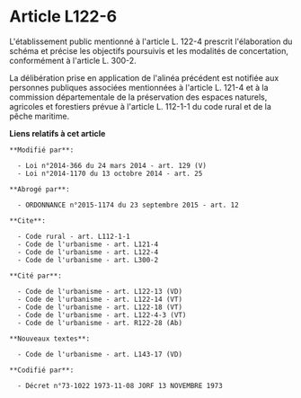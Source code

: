# Article L122-6

L'établissement public mentionné à l'article L. 122-4 prescrit l'élaboration du schéma et précise les objectifs poursuivis et
les modalités de concertation, conformément à l'article L. 300-2. 

La délibération prise en application de l'alinéa précédent est notifiée aux personnes publiques associées mentionnées à
l'article L. 121-4 et à la commission départementale de la préservation des espaces naturels, agricoles et forestiers prévue
à l'article L. 112-1-1 du code rural et de la pêche maritime.

**Liens relatifs à cet article**

	**Modifié par**:

	  - Loi n°2014-366 du 24 mars 2014 - art. 129 (V)
	  - Loi n°2014-1170 du 13 octobre 2014 - art. 25

	**Abrogé par**:

	  - ORDONNANCE n°2015-1174 du 23 septembre 2015 - art. 12

	**Cite**:

	  - Code rural - art. L112-1-1
	  - Code de l'urbanisme - art. L121-4
	  - Code de l'urbanisme - art. L122-4
	  - Code de l'urbanisme - art. L300-2

	**Cité par**:

	  - Code de l'urbanisme - art. L122-13 (VD)
	  - Code de l'urbanisme - art. L122-14 (VT)
	  - Code de l'urbanisme - art. L122-18 (VT)
	  - Code de l'urbanisme - art. L122-4-3 (VT)
	  - Code de l'urbanisme - art. R122-28 (Ab)

	**Nouveaux textes**:

	  - Code de l'urbanisme - art. L143-17 (VD)

	**Codifié par**:

	  - Décret n°73-1022 1973-11-08 JORF 13 NOVEMBRE 1973
